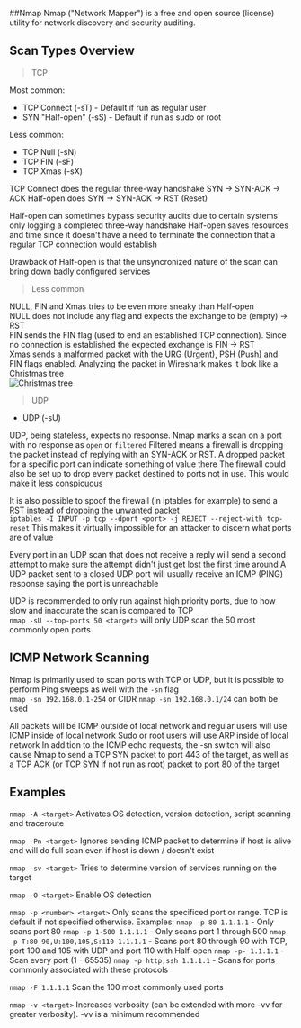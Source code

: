 ##Nmap
Nmap ("Network Mapper") is a free and open source (license) utility for network discovery and security auditing.

## Scan Types Overview
> TCP

Most common:
- TCP Connect (-sT) - Default if run as regular user
- SYN "Half-open" (-sS) - Default if run as sudo or root

Less common:
- TCP Null (-sN)
- TCP FIN (-sF)
- TCP Xmas (-sX)

TCP Connect does the regular three-way handshake SYN -> SYN-ACK -> ACK
Half-open does SYN -> SYN-ACK -> RST (Reset)

Half-open can sometimes bypass security audits due to certain systems only logging a completed three-way handshake
Half-open saves resources and time since it doesn't have a need to terminate the connection that a regular TCP connection would establish

Drawback of Half-open is that the unsyncronized nature of the scan can bring down badly configured services

> Less common

NULL, FIN and Xmas tries to be even more sneaky than Half-open<br/>
NULL does not include any flag and expects the exchange to be (empty) -> RST<br/>
FIN sends the FIN flag (used to end an established TCP connection). Since no connection is established the expected exchange is FIN -> RST<br/>
Xmas sends a malformed packet with the URG (Urgent), PSH (Push) and FIN flags enabled. Analyzing the packet in Wireshark makes it look like a Christmas tree</br>
![Christmas tree](https://www.plixer.com/wp-content/uploads/2015/12/xmaswireshark.jpg)

> UDP
- UDP (-sU)

UDP, being stateless, expects no response. Nmap marks a scan on a port with no response as `open` or `filtered`
Filtered means a firewall is dropping the packet instead of replying with an SYN-ACK or RST. A dropped packet for a specific port can indicate something of value there
The firewall could also be set up to drop every packet destined to ports not in use. This would make it less conspicuous

It is also possible to spoof the firewall (in iptables for example) to send a RST instead of dropping the unwanted packet<br/>
`iptables -I INPUT -p tcp --dport <port> -j REJECT --reject-with tcp-reset`
This makes it virtually impossible for an attacker to discern what ports are of value

Every port in an UDP scan that does not receive a reply will send a second attempt to make sure the attempt didn't just get lost the first time around
A UDP packet sent to a closed UDP port will usually receive an ICMP (PING) response saying the port is unreachable

UDP is recommended to only run against high priority ports, due to how slow and inaccurate the scan is compared to TCP<br/>
`nmap -sU --top-ports 50 <target>` will only UDP scan the 50 most commonly open ports

## ICMP Network Scanning

Nmap is primarily used to scan ports with TCP or UDP, but it is possible to perform Ping sweeps as well with the `-sn` flag<br/>
`nmap -sn 192.168.0.1-254` or CIDR `nmap -sn 192.168.0.1/24` can both be used

All packets will be ICMP outside of local network and regular users will use ICMP inside of local network
Sudo or root users will use ARP inside of local network
In addition to the ICMP echo requests, the -sn switch will also cause Nmap to send a TCP SYN packet to port 443 of the target, 
as well as a TCP ACK (or TCP SYN if not run as root) packet to port 80 of the target

## Examples
`nmap -A <target>`
Activates OS detection, version detection, script scanning and traceroute

`nmap -Pn <target>`
Ignores sending ICMP packet to determine if host is alive and will do full scan even if host is down / doesn't exist

`nmap -sv <target>`
Tries to determine version of services running on the target

`nmap -O <target>`
Enable OS detection

`nmap -p <number> <target>`
Only scans the specificed port or range. TCP is default if not specified otherwise. Examples:
`nmap -p 80 1.1.1.1` - Only scans port 80
`nmap -p 1-500 1.1.1.1` - Only scans port 1 through 500
`nmap -p T:80-90,U:100,105,S:110 1.1.1.1` - Scans port 80 through 90 with TCP, port 100 and 105 with UDP and port 110 with Half-open
`nmap -p- 1.1.1.1` - Scan every port (1 - 65535)
`nmap -p http,ssh 1.1.1.1` - Scans for ports commonly associated with these protocols

`nmap -F 1.1.1.1`
Scan the 100 most commonly used ports

`nmap -v <target>`
Increases verbosity (can be extended with more -vv for greater verbosity). -vv is a minimum recommended





